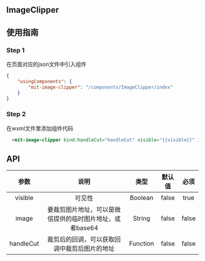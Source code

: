 ## ImageClipper 

## 使用指南

### Step 1

在页面对应的json文件中引入组件

```json
{
	"usingComponents": {
		"mit-image-clipper": "/components/ImageClipper/index"
	}
}
```
### Step 2

在wxml文件里添加组件代码

```html
  <mit-image-clipper bind:handleCut="handleCut" visible="{{visible}}" image="{{image}}"/>
```

## API

|参数 |说明 |类型 |默认值 |必须 |
|:-----:|:-----:|:-----:|:-----:|:-----:|
| visible| 可见性   | Boolean  | false  | true  |
| image | 要裁剪图片地址，可以是微信提供的临时图片地址，或者base64 | String | false | false | 
| handleCut | 裁剪后的回调，可以获取回调中裁剪后图片的地址 | Function | false | false |
